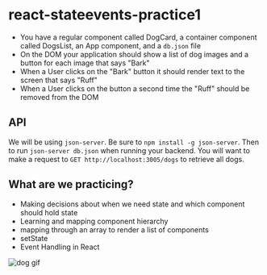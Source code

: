 # react-stateevents-practice1

- You have a regular component called DogCard, a container component called DogsList, an App component, and a `db.json` file
- On the DOM your application should show a list of dog images and a button for each image that says "Bark"
- When a User clicks on the "Bark" button it should render text to the screen that says "Ruff"
- When a User clicks on the button a second time the "Ruff" should be removed from the DOM

## API
We will be using `json-server`. Be sure to `npm install -g json-server`. Then to run `json-server db.json` when running your backend. You will want to make a request to `GET http://localhost:3005/dogs` to retrieve all dogs.

## What are we practicing?

- Making decisions about when we need state and which component should hold state
- Learning and mapping component hierarchy
- mapping through an array to render a list of components
- setState
- Event Handling in React

![dog gif](react-events.gif)
